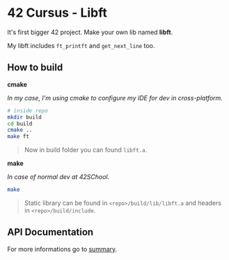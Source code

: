 <!--

	README.md

	By: xbeheydt <xavier.beheydt@gmail.com>

	Created: 2022/02/21

-->
# 42 Cursus - Libft

It's first bigger 42 project. Make your own lib named **libft**.

My libft includes `ft_printft` and `get_next_line` too.

## How to build

**cmake**

_In my case, I'm using cmake to configure my IDE for dev in cross-platform._

```bash
# inside repo
mkdir build
cd build
cmake ..
make ft
```

> Now in build folder you can found `libft.a`.

**make**

_In case of normal dev at 42SChool._

```bash
make
```

> Static library can be found in `<repo>/build/lib/libft.a`
> and headers in `<repo>/build/include`.

## API Documentation

For more informations go to [summary](./docs/README.md).
